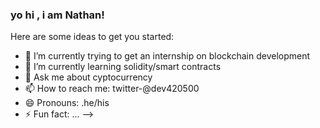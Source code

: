 ### yo hi , i am Nathan!

Here are some ideas to get you started:

- 🔭 I’m currently trying to get an internship on blockchain development 
- 🌱 I’m currently learning solidity/smart contracts
- 💬 Ask me about cyptocurrency
- 📫 How to reach me: twitter-@dev420500
- 😄 Pronouns: .he/his
- ⚡ Fun fact: ...
-->
